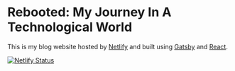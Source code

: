 # Rebooted: My Journey In A Technological World

This is my blog website hosted by [Netlify](https://www.netlify.com) and built using [Gatsby](https://www.gatsbyjs.org) and [React](https://www.reactjs.org).

[![Netlify Status](https://api.netlify.com/api/v1/badges/89b4fdfb-89a8-4e80-beba-7263b2f9c910/deploy-status)](https://app.netlify.com/sites/chrisgruber/deploys)
